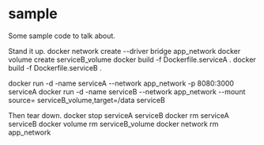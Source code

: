 # sample
Some sample code to talk about.

Stand it up. 
docker network create --driver bridge app_network
docker volume create serviceB_volume
docker build -f Dockerfile.serviceA .
docker build -f Dockerfile.serviceB .

docker run -d -name serviceA --network app_network -p 8080:3000 serviceA
docker run -d -name serviceB --network app_network --mount source= serviceB_volume,target=/data serviceB

Then tear down.
docker stop serviceA serviceB
docker rm serviceA serviceB
docker volume rm serviceB_volume
docker network rm app_network
